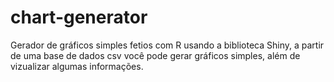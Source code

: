 # chart-generator
Gerador de gráficos simples fetios com R usando a biblioteca Shiny, a partir de uma base de dados csv você pode gerar gráficos simples, além de vizualizar algumas informações. 
